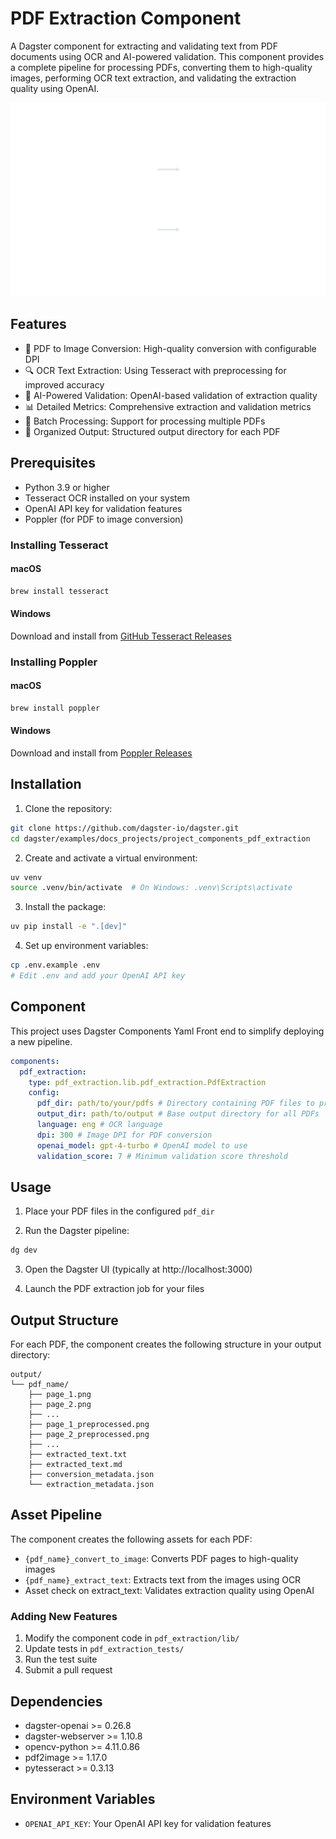# PDF Extraction Component

A Dagster component for extracting and validating text from PDF documents using OCR and AI-powered validation. This component provides a complete pipeline for processing PDFs, converting them to high-quality images, performing OCR text extraction, and validating the extraction quality using OpenAI.

![Asset Lineage](examples/docs_projects/project_components_pdf_extraction/_static/Global_Asset_Lineage.svg)

## Features

- 📄 PDF to Image Conversion: High-quality conversion with configurable DPI
- 🔍 OCR Text Extraction: Using Tesseract with preprocessing for improved accuracy
- 🤖 AI-Powered Validation: OpenAI-based validation of extraction quality
- 📊 Detailed Metrics: Comprehensive extraction and validation metrics
- 🔄 Batch Processing: Support for processing multiple PDFs
- 📁 Organized Output: Structured output directory for each PDF

## Prerequisites

- Python 3.9 or higher
- Tesseract OCR installed on your system
- OpenAI API key for validation features
- Poppler (for PDF to image conversion)

### Installing Tesseract

#### macOS

```bash
brew install tesseract
```

#### Windows

Download and install from [GitHub Tesseract Releases](https://github.com/UB-Mannheim/tesseract/wiki)

### Installing Poppler

#### macOS

```bash
brew install poppler
```

#### Windows

Download and install from [Poppler Releases](http://blog.alivate.com.au/poppler-windows/)

## Installation

1. Clone the repository:

```bash
git clone https://github.com/dagster-io/dagster.git
cd dagster/examples/docs_projects/project_components_pdf_extraction
```

2. Create and activate a virtual environment:

```bash
uv venv
source .venv/bin/activate  # On Windows: .venv\Scripts\activate
```

3. Install the package:

```bash
uv pip install -e ".[dev]"
```

4. Set up environment variables:

```bash
cp .env.example .env
# Edit .env and add your OpenAI API key
```

## Component

This project uses Dagster Components Yaml Front end to simplify deploying a new pipeline.

```yaml
components:
  pdf_extraction:
    type: pdf_extraction.lib.pdf_extraction.PdfExtraction
    config:
      pdf_dir: path/to/your/pdfs # Directory containing PDF files to process
      output_dir: path/to/output # Base output directory for all PDFs
      language: eng # OCR language
      dpi: 300 # Image DPI for PDF conversion
      openai_model: gpt-4-turbo # OpenAI model to use
      validation_score: 7 # Minimum validation score threshold
```

## Usage

1. Place your PDF files in the configured `pdf_dir`

2. Run the Dagster pipeline:

```bash
dg dev
```

3. Open the Dagster UI (typically at http://localhost:3000)

4. Launch the PDF extraction job for your files

## Output Structure

For each PDF, the component creates the following structure in your output directory:

```
output/
└── pdf_name/
    ├── page_1.png
    ├── page_2.png
    ├── ...
    ├── page_1_preprocessed.png
    ├── page_2_preprocessed.png
    ├── ...
    ├── extracted_text.txt
    ├── extracted_text.md
    ├── conversion_metadata.json
    └── extraction_metadata.json
```

## Asset Pipeline

The component creates the following assets for each PDF:

- `{pdf_name}_convert_to_image`: Converts PDF pages to high-quality images
- `{pdf_name}_extract_text`: Extracts text from the images using OCR
- Asset check on extract_text: Validates extraction quality using OpenAI

### Adding New Features

1. Modify the component code in `pdf_extraction/lib/`
2. Update tests in `pdf_extraction_tests/`
3. Run the test suite
4. Submit a pull request

## Dependencies

- dagster-openai >= 0.26.8
- dagster-webserver >= 1.10.8
- opencv-python >= 4.11.0.86
- pdf2image >= 1.17.0
- pytesseract >= 0.3.13

## Environment Variables

- `OPENAI_API_KEY`: Your OpenAI API key for validation features
